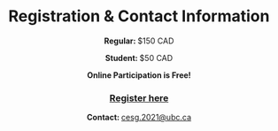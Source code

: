 <h1 align = "center"><strong>Registration &amp; Contact Information</strong></h1>
<p align = "center"><strong>Regular: </strong>$150 CAD</p>
<p align = "center"><strong>Student: </strong>$50 CAD</p>
<p align = "center"><strong>Online Participation is Free!</strong></p>
<h3 align = "center"><a href = "https://events.eply.com/CanadianEconometricsStudyGroup3364184">Register here</a></h3>
<p align = "center"><strong>Contact: </strong><a href="mailto:cesg.2020@ubc.ca">cesg.2021@ubc.ca</a></p>
